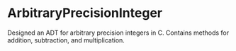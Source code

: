 # ArbitraryPrecisionInteger
Designed an ADT for arbitrary precision integers in C. Contains methods for addition,
subtraction, and multiplication.
